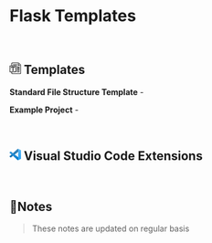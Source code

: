 # Flask Templates

<br>

## <img src="./images/template-20.png" alt="template"> Templates

<b>Standard File Structure Template</b> -

<b>Example Project</b> -

<br>

## <img src="./images/vscode-20.png" alt="VS Code"> Visual Studio Code Extensions

<br>

## 📝Notes

> These notes are updated on regular basis

<!--TODO: Table of Contents -->

<br>

